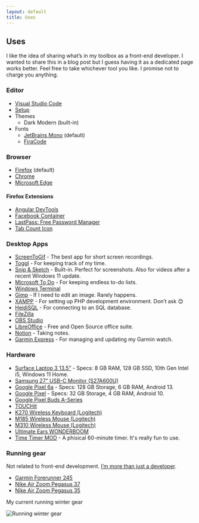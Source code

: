 ```yaml
---
layout: default
title: Uses
---
```


## Uses

I like the idea of sharing what’s in my toolbox as a front-end developer. I wanted to share this in a blog post but I guess having it as a dedicated page works better. Feel free to take whichever tool you like. I promise not to charge you anything.

### Editor

- [Visual Studio Code](https://code.visualstudio.com/)
- [Setup](https://dzhavat.github.io/2021/09/08/my-vs-code-setup.html)
- Themes
  - Dark Modern (built-in)
- Fonts
  - [JetBrains Mono](https://www.jetbrains.com/lp/mono/) (default)
  - [FiraCode](https://github.com/tonsky/FiraCode/)

### Browser

- [Firefox](https://www.mozilla.org/en-US/firefox/new/) (default)
- [Chrome](https://www.google.com/chrome/)
- [Microsoft Edge](https://www.microsoft.com/en-us/edge)

#### Firefox Extensions

- [Angular DevTools](https://addons.mozilla.org/en-US/firefox/addon/angular-devtools/)
- [Facebook Container](https://addons.mozilla.org/en-US/firefox/addon/facebook-container/)
- [LastPass: Free Password Manager](https://addons.mozilla.org/en-US/firefox/addon/lastpass-password-manager/)
- [Tab Count Icon](https://addons.mozilla.org/en-US/firefox/addon/tab-count-icon/)

### Desktop Apps

- [ScreenToGif](https://www.screentogif.com/) - The best app for short screen recordings.
- [Toggl](https://toggl.com/toggl-desktop/) - For keeping track of my time.
- [Snip & Sketch](https://www.microsoft.com/en-us/p/snip-sketch/9mz95kl8mr0l?activetab=pivot:overviewtab) - Built-in. Perfect for screenshots. Also for videos after a recent Windows 11 update.
- [Microsoft To Do](https://todo.microsoft.com/tasks/) - For keeping endless to-do lists.
- [Windows Terminal](https://github.com/microsoft/terminal)
- [Gimp](https://www.gimp.org/) - If I need to edit an image. Rarely happens.
- [XAMPP](https://www.apachefriends.org/index.html) - For setting up PHP development environment. Don’t ask 😊
- [HeidiSQL](https://www.heidisql.com/) - For connecting to an SQL database.
- [FileZilla](https://filezilla-project.org/)
- [OBS Studio](https://obsproject.com/)
- [LibreOffice](https://www.libreoffice.org/) - Free and Open Source office suite.
- [Notion](https://www.notion.so/) - Taking notes.
- [Garmin Express](https://www.garmin.com/en-US/software/express/windows/) - For managing and updating my Garmin watch.

### Hardware

- [Surface Laptop 3 13.5”](https://www.microsoft.com/en-us/p/surface-laptop-3/8vfggh1r94tm?activetab=overview) - Specs: 8 GB RAM, 128 GB SSD, 10th Gen Intel i5, Windows 11 Home.
- [Samsung 27" USB-C Monitor (S27A600U)](https://displaysolutions.samsung.com/monitor/detail/1795/S27A600U)
- [Google Pixel 6a](https://store.google.com/us/config/pixel_6a?hl=en-US) - Specs: 128 GB Storage, 6 GB RAM, Android 13.
- [Google Pixel](https://www.gsmarena.com/google_pixel-8346.php) - Specs: 32 GB Storage, 4 GB RAM, Android 10.
- [Google Pixel Buds A-Series](https://store.google.com/us/product/pixel_buds_a_series?hl=en-US)
- [TOUCHit](https://sackit.dk/touchit-horetelefoner/70020-touchit-horetelefoner-black.html)
- [K270 Wireless Keyboard (Logitech)](https://www.logitech.com/en-gb/products/keyboards/k270-unifying-wireless.html)
- [M185 Wireless Mouse (Logitech)](https://www.logitech.com/en-us/products/mice/m185-wireless-mouse.910-002225.html)
- [M310 Wireless Mouse (Logitech)](https://www.logitech.com/en-us/products/mice/m310-wireless-mouse.910-001917.html)
- [Ultimate Ears WONDERBOOM](https://www.ultimateears.com/en-us/wireless-speakers/wonderboom.html)
- [Time Timer MOD](https://www.timetimer.com/collections/all-1/products/time-timer-mod) - A phisical 60-minute timer. It's really fun to use.

### Running gear

Not related to front-end development. [I’m more than just a developer](https://dzhavat.github.io/2019/07/28/on-being-more-than-just-a-developer.html).

- [Garmin Forerunner 245](https://www.garmin.com/en-US/p/628939/)
- [Nike Air Zoom Pegasus 37](https://www.nike.com/running/runningzoom-pegasus-37)
- [Nike Air Zoom Pegasus 35](https://www.runnersworld.com/gear/a22167080/nike-air-zoom-pegasus-35-redesigned-review/)

My current running winter gear

![Running winter gear](/assets/img/2022/02/06/running-winter-gear.jpg)
